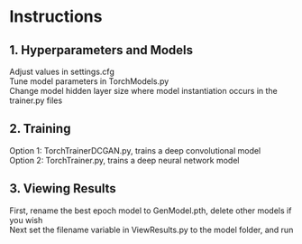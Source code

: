 # Instructions

## 1. Hyperparameters and Models

Adjust values in settings.cfg\
Tune model parameters in TorchModels.py\
Change model hidden layer size where model instantiation occurs in the trainer.py files

## 2. Training

Option 1: TorchTrainerDCGAN.py, trains a deep convolutional model\
Option 2: TorchTrainer.py, trains a deep neural network model

## 3. Viewing Results

First, rename the best epoch model to GenModel.pth, delete other models if you wish\
Next set the filename variable in ViewResults.py to the model folder, and run
